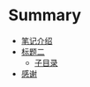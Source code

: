 # Summary

* [笔记介绍](README.md)
* [标题二](README.md)
    * [子目录](one.md)
* [感谢](https://darrenliuwei.com)

